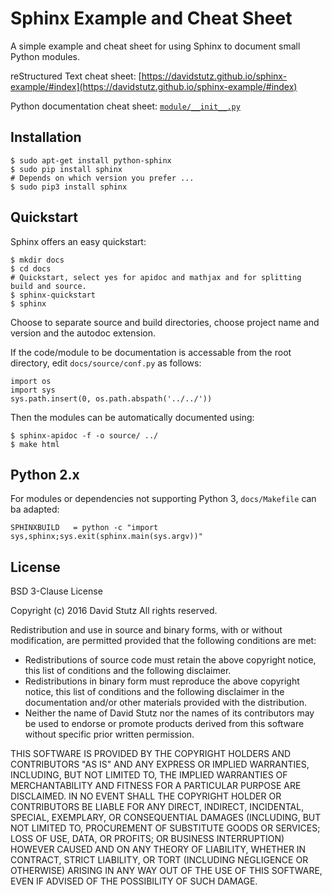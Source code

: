 # Sphinx Example and Cheat Sheet

A simple example and cheat sheet for using Sphinx to document small Python modules.

reStructured Text cheat sheet: [https://davidstutz.github.io/sphinx-example/#index](https://davidstutz.github.io/sphinx-example/#index)

Python documentation cheat sheet: [`module/__init__.py`](module/__init__.py)

## Installation

    $ sudo apt-get install python-sphinx
    $ sudo pip install sphinx
    # Depends on which version you prefer ...
    $ sudo pip3 install sphinx

## Quickstart

Sphinx offers an easy quickstart:

    $ mkdir docs
    $ cd docs
    # Quickstart, select yes for apidoc and mathjax and for splitting build and source.
    $ sphinx-quickstart
    $ sphinx

Choose to separate source and build directories, choose project name and version and the autodoc extension.

If the code/module to be documentation is accessable from the root directory, edit `docs/source/conf.py` as follows:

    import os
    import sys
    sys.path.insert(0, os.path.abspath('../../'))

Then the modules can be automatically documented using:

    $ sphinx-apidoc -f -o source/ ../
    $ make html

## Python 2.x

For modules or dependencies not supporting Python 3, `docs/Makefile` can ba adapted:

    SPHINXBUILD   = python -c "import sys,sphinx;sys.exit(sphinx.main(sys.argv))"
    
## License

BSD 3-Clause License

Copyright (c) 2016 David Stutz All rights reserved.

Redistribution and use in source and binary forms, with or without modification, are permitted provided that the following conditions are met:

* Redistributions of source code must retain the above copyright notice, this list of conditions and the following disclaimer.
* Redistributions in binary form must reproduce the above copyright notice, this list of conditions and the following disclaimer in the documentation and/or other materials provided with the distribution.
* Neither the name of David Stutz nor the names of its contributors may be used to endorse or promote products derived from this software without specific prior written permission.

THIS SOFTWARE IS PROVIDED BY THE COPYRIGHT HOLDERS AND CONTRIBUTORS "AS IS" AND ANY EXPRESS OR IMPLIED WARRANTIES, INCLUDING, BUT NOT LIMITED TO, THE IMPLIED WARRANTIES OF MERCHANTABILITY AND FITNESS FOR A PARTICULAR PURPOSE ARE DISCLAIMED. IN NO EVENT SHALL THE COPYRIGHT HOLDER OR CONTRIBUTORS BE LIABLE FOR ANY DIRECT, INDIRECT, INCIDENTAL, SPECIAL, EXEMPLARY, OR CONSEQUENTIAL DAMAGES (INCLUDING, BUT NOT LIMITED TO, PROCUREMENT OF SUBSTITUTE GOODS OR SERVICES; LOSS OF USE, DATA, OR PROFITS; OR BUSINESS INTERRUPTION) HOWEVER CAUSED AND ON ANY THEORY OF LIABILITY, WHETHER IN CONTRACT, STRICT LIABILITY, OR TORT (INCLUDING NEGLIGENCE OR OTHERWISE) ARISING IN ANY WAY OUT OF THE USE OF THIS SOFTWARE, EVEN IF ADVISED OF THE POSSIBILITY OF SUCH DAMAGE.
